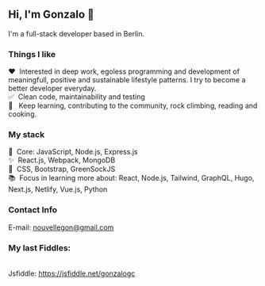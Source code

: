## Hi, I'm Gonzalo 👋

I'm a full-stack developer based in Berlin. 

### Things I like

:heart:&nbsp;&nbsp;Interested in deep work, egoless programming and development of meaningfull, positive and sustainable lifestyle patterns. I try to become a better developer everyday.
<br>:white_check_mark:&nbsp;&nbsp;Clean code, maintainability and testing
<br>:telescope:&nbsp;&nbsp; Keep learning, contributing to the community, rock climbing, reading and cooking.

### My stack

:gem:&nbsp;&nbsp;Core: JavaScript, Node.js, Express.js
<br>:sparkles:&nbsp;&nbsp;React.js, Webpack, MongoDB
<br>:art:&nbsp;&nbsp;CSS, Bootstrap, GreenSockJS 
<br>:books:&nbsp;&nbsp;Focus in learning more about: React, Node.js, Tailwind, GraphQL, Hugo, Next.js, Netlify, Vue.js, Python

### Contact Info

E-mail: nouvellegon@gmail.com

### My last Fiddles:

<br>Jsfiddle: https://jsfiddle.net/gonzalogc